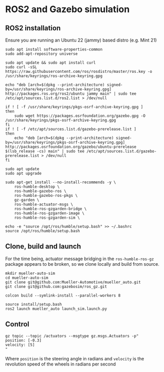 # ROS2 and Gazebo simulation

## ROS2 installation
Ensure you are running an Ubuntu 22 (jammy) based distro (e.g. Mint 21)
```
sudo apt install software-properties-common
sudo add-apt-repository universe

sudo apt update && sudo apt install curl
sudo curl -sSL https://raw.githubusercontent.com/ros/rosdistro/master/ros.key -o /usr/share/keyrings/ros-archive-keyring.gpg

echo "deb [arch=$(dpkg --print-architecture) signed-by=/usr/share/keyrings/ros-archive-keyring.gpg] http://packages.ros.org/ros2/ubuntu jammy main" | sudo tee /etc/apt/sources.list.d/ros2.list > /dev/null

if ! [ -f /usr/share/keyrings/pkgs-osrf-archive-keyring.gpg ]
then
    sudo wget https://packages.osrfoundation.org/gazebo.gpg -O /usr/share/keyrings/pkgs-osrf-archive-keyring.gpg
fi
if ! [ -f /etc/apt/sources.list.d/gazebo-prerelease.list ]
then
    echo "deb [arch=$(dpkg --print-architecture) signed-by=/usr/share/keyrings/pkgs-osrf-archive-keyring.gpg] http://packages.osrfoundation.org/gazebo/ubuntu-prerelease $(lsb_release -cs) main" | sudo tee /etc/apt/sources.list.d/gazebo-prerelease.list > /dev/null
fi

sudo apt update
sudo apt upgrade

sudo apt-get install --no-install-recommends -y \
    ros-humble-desktop \
    ros-humble-gazebo-ros \
    ros-humble-gazebo-ros-pkgs \
    gz-garden \
    ros-humble-actuator-msgs \
    ros-humble-ros-gzgarden-bridge \
    ros-humble-ros-gzgarden-image \
    ros-humble-ros-gzgarden-sim \

echo -e "source /opt/ros/humble/setup.bash" >> ~/.bashrc
source /opt/ros/humble/setup.bash
```

## Clone, build and launch
For the time being, actuator message bridging in the `ros-humble-ros-gz` package appears to be broken, so we clone locally and build from source.
```
mkdir mueller-auto-sim
cd mueller-auto-sim
git clone git@github.com:Mueller-Automotive/mueller_auto.git
git clone git@github.com:gazebosim/ros_gz.git

colcon build --symlink-install --parallel-workers 8

source install/setup.bash
ros2 launch mueller_auto launch_sim.launch.py
```

## Control
```
gz topic --topic /actuators --msgtype gz.msgs.Actuators -p"
position: [-0.3]
velocity: [5]
"
```
Where `position` is the steering angle in radians and `velocity` is the revolution speed of the wheels in radians per second